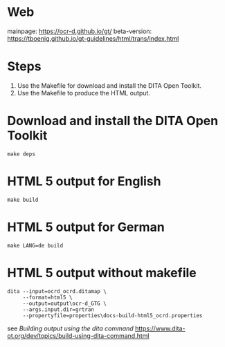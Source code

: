 # Web

mainpage: https://ocr-d.github.io/gt/
beta-version: https://tboenig.github.io/gt-guidelines/html/trans/index.html


# Steps
1. Use the Makefile for download and install the DITA Open Toolkit.
2. Use the Makefile to produce the HTML output.<br/>


# Download and install the DITA Open Toolkit 
```
make deps
```

# HTML 5 output for English
```
make build
```

# HTML 5 output for German
```
make LANG=de build
```


# HTML 5 output without makefile
```
dita --input=ocrd_ocrd.ditamap \
     --format=html5 \
     --output=output\ocr-d_GTG \
     --args.input.dir=grtran
     --propertyfile=properties\docs-build-html5_ocrd.properties
```     
see *Building output using the dita command* https://www.dita-ot.org/dev/topics/build-using-dita-command.html     

